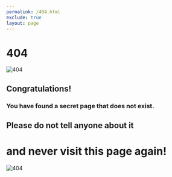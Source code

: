 ```yaml
---
permalink: /404.html
exclude: true
layout: page
---
```

# 404
![404](https://source.unsplash.com/800x120/?error)
## Congratulations! 
### You have found a secret page that does not exist. 
## Please do not tell anyone about it
# and never visit this page again!
![404](https://source.unsplash.com/800x120/?404)